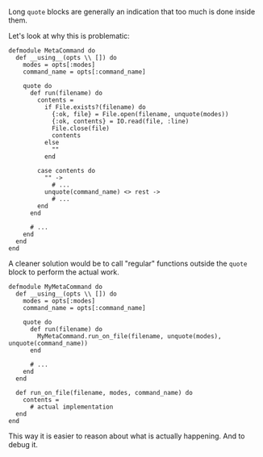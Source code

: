 Long `quote` blocks are generally an indication that too much is done inside
them.

Let's look at why this is problematic:

    defmodule MetaCommand do
      def __using__(opts \\ []) do
        modes = opts[:modes]
        command_name = opts[:command_name]

        quote do
          def run(filename) do
            contents =
              if File.exists?(filename) do
                {:ok, file} = File.open(filename, unquote(modes))
                {:ok, contents} = IO.read(file, :line)
                File.close(file)
                contents
              else
                ""
              end

            case contents do
              "" ->
                # ...
              unquote(command_name) <> rest ->
                # ...
            end
          end

          # ...
        end
      end
    end

A cleaner solution would be to call "regular" functions outside the
`quote` block to perform the actual work.

    defmodule MyMetaCommand do
      def __using__(opts \\ []) do
        modes = opts[:modes]
        command_name = opts[:command_name]

        quote do
          def run(filename) do
            MyMetaCommand.run_on_file(filename, unquote(modes), unquote(command_name))
          end

          # ...
        end
      end

      def run_on_file(filename, modes, command_name) do
        contents =
          # actual implementation
      end
    end

This way it is easier to reason about what is actually happening. And to debug
it.

